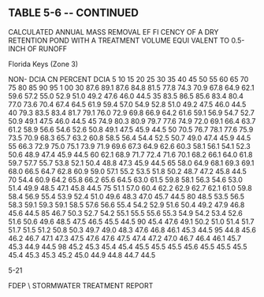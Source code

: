 <!-- NEEDS USER REVIEW -->
## TABLE  5-6 -- CONTINUED 
 
CALCULATED  ANNUAL  MASS  REMOVAL  EF FI
CENCY  OF  A  DRY  RETENTION  POND 
WITH  A  TREATMENT  VOLUME  EQUI
VALENT  TO  0.5-INCH  OF  RUNOFF 
 

 
Florida Keys (Zone 3)
 
 
NON-
DCIA 
CN 
PERCENT DCIA 
5 
10 
15 
20 
25 
30 
35 
40 
45 
50 
55 
60 
65 
70 
75 
80 
85 
90 
95 
1 00 
30 
87.6 
89.1 
87.6 
84.8 
81.5 
77.8 
74.3 
70.9 
67.8 
64.9 
62.1 
59.6 
57.2 
55.0 
52.9 
51.0 
49.2 
47.6 
46.0 
44.5 
35 
83.5 
86.5 
85.6 
83.4 
80.4 
77.0 
73.6 
70.4 
67.4 
64.5 
61.9 
59.4 
57.0 
54.9 
52.8 
51.0 
49.2 
47.5 
46.0 
44.5 
40 
79.3 
83.5 
83.4 
81.7 
79.1 
76.0 
72.9 
69.8 
66.9 
64.2 
61.6 
59.1 
56.9 
54.7 
52.7 
50.9 
49.1 
47.5 
46.0 
44.5 
45 
74.9 
80.3 
80.9 
79.7 
77.6 
74.9 
72.0 
69.1 
66.4 
63.7 
61.2 
58.9 
56.6 
54.6 
52.6 
50.8 
49.1 
47.5 
45.9 
44.5 
50 
70.5 
76.7 
78.1 
77.6 
75.9 
73.5 
70.9 
68.3 
65.7 
63.2 
60.8 
58.5 
56.4 
54.4 
52.5 
50.7 
49.0 
47.4 
45.9 
44.5 
55 
66.3 
72.9 
75.0 
75.1 
73.9 
71.9 
69.6 
67.3 
64.9 
62.6 
60.3 
58.1 
56.1 
54.1 
52.3 
50.6 
48.9 
47.4 
45.9 
44.5 
60 
62.1 
68.9 
71.7 
72.4 
71.6 
70.1 
68.2 
66.1 
64.0 
61.8 
59.7 
57.7 
55.7 
53.8 
52.1 
50.4 
48.8 
47.3 
45.9 
44.5 
65 
58.0 
64.9 
68.1 
69.3 
69.1 
68.0 
66.5 
64.7 
62.8 
60.9 
59.0 
57.1 
55.2 
53.5 
51.8 
50.2 
48.7 
47.2 
45.8 
44.5 
70 
54.4 
60.9 
64.2 
65.8 
66.2 
65.6 
64.5 
63.0 
61.5 
59.8 
58.1 
56.3 
54.6 
53.0 
51.4 
49.9 
48.5 
47.1 
45.8 
44.5 
75 
51.1 
57.0 
60.4 
62.2 
62.9 
62.7 
62.1 
61.0 
59.8 
58.4 
56.9 
55.4 
53.9 
52.4 
51.0 
49.6 
48.3 
47.0 
45.7 
44.5 
80 
48.5 
53.5 
56.5 
58.3 
59.1 
59.3 
59.1 
58.5 
57.6 
56.6 
55.4 
54.2 
52.9 
51.6 
50.4 
49.2 
47.9 
46.8 
45.6 
44.5 
85 
46.7 
50.3 
52.7 
54.2 
55.1 
55.5 
55.6 
55.3 
54.9 
54.2 
53.4 
52.6 
51.6 
50.6 
49.6 
48.5 
47.5 
46.5 
45.5 
44.5 
90 
45.4 
47.6 
49.1 
50.2 
51.0 
51.4 
51.7 
51.7 
51.5 
51.2 
50.8 
50.3 
49.7 
49.0 
48.3 
47.6 
46.8 
46.1 
45.3 
44.5 
95 
44.8 
45.6 
46.2 
46.7 
47.1 
47.3 
47.5 
47.6 
47.6 
47.5 
47.4 
47.2 
47.0 
46.7 
46.4 
46.1 
45.7 
45.3 
44.9 
44.5 
98 
45.2 
45.3 
45.4 
45.4 
45.5 
45.5 
45.5 
45.6 
45.5 
45.5 
45.5 
45.4 
45.3 
45.3 
45.2 
45.0 
44.9 
44.8 
44.7 
44.5 
 
 
5-21

FDEP \ STORMWATER  TREATMENT  REPORT
